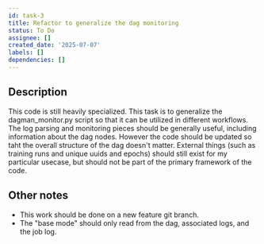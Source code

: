 ```yaml
---
id: task-3
title: Refactor to generalize the dag monitoring
status: To Do
assignee: []
created_date: '2025-07-07'
labels: []
dependencies: []
---
```


## Description
This code is still heavily specialized. This task is to generalize the dagman_monitor.py script so that it can be utilized in different workflows. The log parsing and monitoring pieces should be generally useful, including information about the dag nodes. However the code should be updated so taht the overall structure of the dag doesn't matter. External things (such as training runs and unique uuids and epochs) should still exist for my particular usecase, but should not be part of the primary framework of the code.

## Other notes
- This work should be done on a new feature git branch.
- The "base mode" should only read from the dag, associated logs, and the job log.
